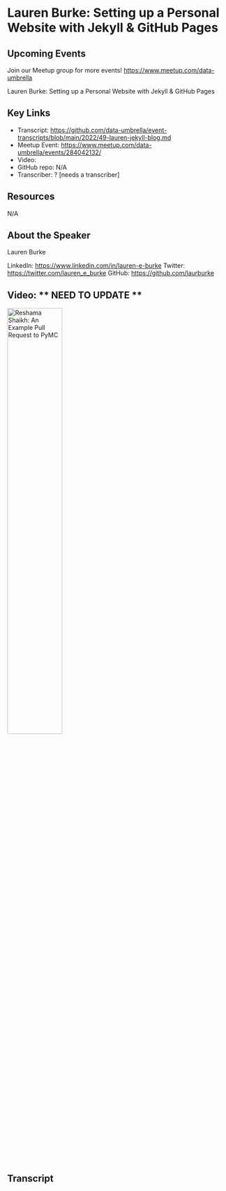 # Lauren Burke: Setting up a Personal Website with Jekyll & GitHub Pages

## Upcoming Events
Join our Meetup group for more events!
https://www.meetup.com/data-umbrella

Lauren Burke: Setting up a Personal Website with Jekyll & GitHub Pages

## Key Links
- Transcript: https://github.com/data-umbrella/event-transcripts/blob/main/2022/49-lauren-jekyll-blog.md
- Meetup Event: https://www.meetup.com/data-umbrella/events/284042132/
- Video: 
- GitHub repo: N/A
- Transcriber:  ? [needs a transcriber]

## Resources
N/A

## About the Speaker
Lauren Burke

LinkedIn: https://www.linkedin.com/in/lauren-e-burke
Twitter: https://twitter.com/lauren_e_burke
GitHub: https://github.com/laurburke

## Video:  ** NEED TO UPDATE **
<a href="http://www.youtube.com/watch?feature=player_embedded&v=NbmdFJsnuuo" target="_blank"><img src="http://img.youtube.com/vi/NbmdFJsnuuo/0.jpg"
alt="Reshama Shaikh: An Example Pull Request to PyMC" width="50%" /></a>


## Transcript
